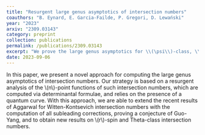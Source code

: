 ```yaml
---
title: "Resurgent large genus asymptotics of intersection numbers"
coauthors: "B. Eynard, E. Garcia-Failde, P. Gregori, D. Lewański"
year: "2023"
arxiv: "2309.03143"
category: preprint
collection: publications
permalink: /publications/2309.03143
excerpt: "We prove the large genus asymptotics for \\(\psi\\)-class, \\(\Theta\\)-class, and \\(r\\)-spin intersection numbers."
date: 2023-09-06
---
```


In this paper, we present a novel approach for computing the large genus asymptotics of intersection numbers. Our strategy is based on a resurgent analysis of the \\(n\\)-point functions of such intersection numbers, which are computed via determinantal formulae, and relies on the presence of a quantum curve. With this approach, we are able to extend the recent results of Aggarwal for Witten-Kontsevich intersection numbers with the computation of all subleading corrections, proving a conjecture of Guo-Yang, and to obtain new results on \\(r\\)-spin and Theta-class intersection numbers. 